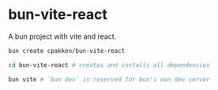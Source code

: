 # bun-vite-react

A bun project with vite and react.

```bash
bun create cpakken/bun-vite-react

cd bun-vite-react # creates and installs all dependencies

bun vite # `bun dev` is reserved for bun's own dev server
```
